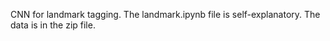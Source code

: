CNN for landmark tagging. The landmark.ipynb file is self-explanatory. The data is in the zip file.  
